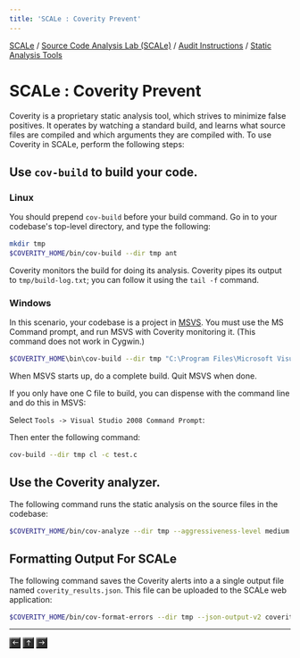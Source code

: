 ```yaml
---
title: 'SCALe : Coverity Prevent'
---
```

 [SCALe](index.md) / [Source Code Analysis Lab (SCALe)](Welcome.md) / [Audit Instructions](Audit-Instructions.md) / [Static Analysis Tools](Static-Analysis-Tools.md)
<!-- <legal> -->
<!-- SCALe version r.6.5.5.1.A -->
<!--  -->
<!-- Copyright 2021 Carnegie Mellon University. -->
<!--  -->
<!-- NO WARRANTY. THIS CARNEGIE MELLON UNIVERSITY AND SOFTWARE ENGINEERING -->
<!-- INSTITUTE MATERIAL IS FURNISHED ON AN "AS-IS" BASIS. CARNEGIE MELLON -->
<!-- UNIVERSITY MAKES NO WARRANTIES OF ANY KIND, EITHER EXPRESSED OR -->
<!-- IMPLIED, AS TO ANY MATTER INCLUDING, BUT NOT LIMITED TO, WARRANTY OF -->
<!-- FITNESS FOR PURPOSE OR MERCHANTABILITY, EXCLUSIVITY, OR RESULTS -->
<!-- OBTAINED FROM USE OF THE MATERIAL. CARNEGIE MELLON UNIVERSITY DOES NOT -->
<!-- MAKE ANY WARRANTY OF ANY KIND WITH RESPECT TO FREEDOM FROM PATENT, -->
<!-- TRADEMARK, OR COPYRIGHT INFRINGEMENT. -->
<!--  -->
<!-- Released under a MIT (SEI)-style license, please see COPYRIGHT file or -->
<!-- contact permission@sei.cmu.edu for full terms. -->
<!--  -->
<!-- [DISTRIBUTION STATEMENT A] This material has been approved for public -->
<!-- release and unlimited distribution.  Please see Copyright notice for -->
<!-- non-US Government use and distribution. -->
<!--  -->
<!-- DM19-1274 -->
<!-- </legal> -->

SCALe : Coverity Prevent
=========================

Coverity is a proprietary static analysis tool, which strives to
minimize false positives. It operates by watching a standard build, and
learns what source files are compiled and which arguments they are
compiled with. To use Coverity in SCALe, perform the following steps:

Use `cov-build` to build your code.
-----------------------------------

### Linux

You should prepend `cov-build` before your build command. Go in to your
codebase's top-level directory, and type the following:

```sh
mkdir tmp
$COVERITY_HOME/bin/cov-build --dir tmp ant
```

Coverity monitors the build for doing its analysis. Coverity pipes its
output to `tmp/build-log.txt`; you can follow it using
the `tail -f` command.

### Windows

In this scenario, your codebase is a project in
[MSVS](Terms-and-Definitions.md#msvc).
You must use the MS Command prompt, and run MSVS with Coverity
monitoring it. (This command does not work in Cygwin.)

```sh
$COVERITY_HOME\bin\cov-build --dir tmp "C:\Program Files\Microsoft Visual Studio 9.0\Common7\IDE\devenv.exe"
```

When MSVS starts up, do a complete build. Quit MSVS when done.

If you only have one C file to build, you can dispense with the command
line and do this in MSVS:

Select `Tools -> Visual Studio 2008 Command Prompt`:

Then enter the following command:

```sh
cov-build --dir tmp cl -c test.c
```

Use the Coverity analyzer.
--------------------------

The following command runs the static analysis on the source files in
the codebase:

```sh
$COVERITY_HOME/bin/cov-analyze --dir tmp --aggressiveness-level medium --all
```

Formatting Output For SCALe
---------------------------

The following command saves the Coverity alerts into a a single
output file named `coverity_results.json`.  This file can be uploaded to
the SCALe web application:`        `

```sh
$COVERITY_HOME/bin/cov-format-errors --dir tmp --json-output-v2 coverity_results.json
```

------------------------------------------------------------------------

[![](attachments/arrow_left.png)](CERT-Rosecheckers.md)
[![](attachments/arrow_up.png)](Static-Analysis-Tools.md)
[![](attachments/arrow_right.png)](Fortify-SCA.md)
